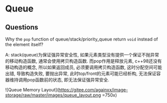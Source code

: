 # Queue

## Questions
Why the `pop` function of queue/stack/priority_queue return `void` instead of the element itself?

A: stack(queue)为保证强异常安全性, 如果元素类型没有提供一个保证不抛异常的移动构造函数, 通常会使用拷贝构造函数.
   而pop作用是释放元素, c++98还没有移动构造的概念, 所以如果返回成员, 必须要调用拷贝构造函数, 这时分配空间可能出错,
   导致构造失败, 要抛出异常, 此时top/front的元素可能已经析构, 无法保证容器维持调用pop函数前的状态, 即无法保证强异常安全.

![Queue Memory Layout](https://gitee.com/againxx/image-storage/raw/master/images/queue_layout.png =750x)

